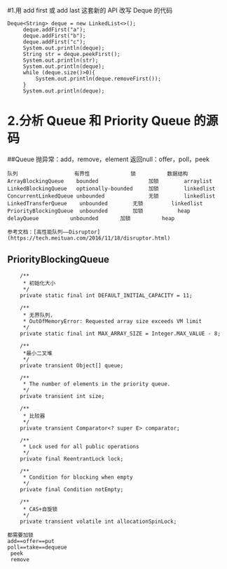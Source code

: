 #1.用 add first 或 add last 这套新的 API 改写 Deque 的代码
     
    Deque<String> deque = new LinkedList<>();
         deque.addFirst("a");
         deque.addFirst("b");
         deque.addFirst("c");
         System.out.println(deque);
         String str = deque.peekFirst();
         System.out.println(str);
         System.out.println(deque);
         while (deque.size()>0){
             System.out.println(deque.removeFirst());
         }
         System.out.println(deque);
   
  
  
#  2.分析 Queue 和 Priority Queue 的源码
  
  
##Queue
        抛异常：add，remove，element
        返回null：offer，poll，peek
        
    队列	                有界性	            锁	       数据结构
    ArrayBlockingQueue    bounded                加锁        arraylist
    LinkedBlockingQueue   optionally-bounded     加锁        linkedlist
    ConcurrentLinkedQueue unbounded              无锁        linkedlist
    LinkedTransferQueue    unbounded		无锁         linkedlist
    PriorityBlockingQueue  unbounded		加锁           heap
    delayQueue	        unbounded		加锁          heap
    
    参考文档：[高性能队列——Disruptor](https://tech.meituan.com/2016/11/18/disruptor.html)
## PriorityBlockingQueue


        /**
         * 初始化大小
         */
        private static final int DEFAULT_INITIAL_CAPACITY = 11;
    
        /**
         * 无界队列，
         * OutOfMemoryError: Requested array size exceeds VM limit
         */
        private static final int MAX_ARRAY_SIZE = Integer.MAX_VALUE - 8;
    
        /**
         *最小二叉堆
         */
        private transient Object[] queue;
    
        /**
         * The number of elements in the priority queue.
         */
        private transient int size;
    
        /**
         * 比较器
         */
        private transient Comparator<? super E> comparator;
    
        /**
         * Lock used for all public operations
         */
        private final ReentrantLock lock;
    
        /**
         * Condition for blocking when empty
         */
        private final Condition notEmpty;
    
        /**
         * CAS+自旋锁
         */
        private transient volatile int allocationSpinLock;    

    都需要加锁
    add==offer==put
    poll==take==dequeue
     peek
     remove  
